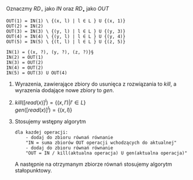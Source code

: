 Oznaczmy $RD_\circ$ jako $IN$ oraz $RD_\bullet$ jako $OUT$

```
OUT(1) = IN(1) \ {(x, l) | l ∈ L } U {(x, 1)}
OUT(2) = IN(2)
OUT(3) = IN(3) \ {(y, l) | l ∈ L } U {(y, 3)}
OUT(4) = IN(4) \ {(y, l) | l ∈ L } U {(y, 4)}
OUT(5) = IN(5) \ {(t, l) | l ∈ L } U {(z, 5)}

IN(1) = {(x, ?), (y, ?), (z, ?)}§
IN(2) = OUT(1)
IN(3) = OUT(2)
IN(4) = OUT(2)
IN(5) = OUT(3) U OUT(4)
```

1. Wyrazenia, zawierające zbiory do usunięca z rozwiązania to $kill$,
a wyrazenia dodające nowe zbiory to $gen$.

2. $kill([read(x)]^l) = \{(x,l') | l' \in L\}$\
   $gen([read(x)]^l) = \{(x,l)\}$

3. Stosujemy wstępny algorytm
    ```
    dla kazdej operacji:
        - dodaj do zbioru równań równanie 
        "IN = suma zbiorów OUT operacji wchodzących do aktualnej"
        - dodaj do zbioru równań równanie
        "OUT = IN / kill(aktualna operacja) U gen(aktualna operacja)"
    ```
    A następnie na otrzymanym zbiorze równań
    stosujemy algorytm stałopunktowy.
